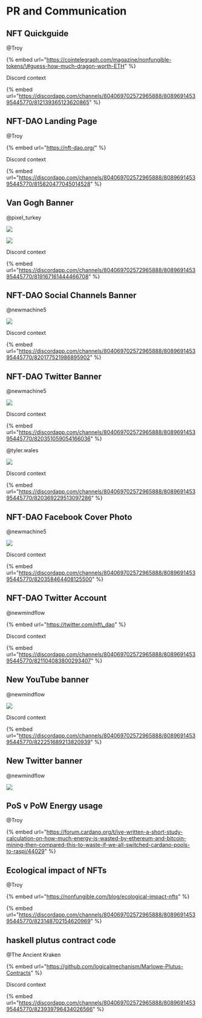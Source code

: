 # PR and Communication

## NFT Quickguide

@Troy

{% embed url="https://cointelegraph.com/magazine/nonfungible-tokens/\#guess-how-much-dragon-worth-ETH" %}

Discord context

{% embed url="https://discordapp.com/channels/804069702572965888/808969145395445770/812139365123620865" %}

## NFT-DAO Landing Page

@Troy

{% embed url="https://nft-dao.org/" %}

Discord context

{% embed url="https://discordapp.com/channels/804069702572965888/808969145395445770/815820477045014528" %}

## Van Gogh Banner

@pixel\_turkey

![](https://cdn.discordapp.com/attachments/808969145395445770/819167161078775833/shared-with-nftdao.png)

![](https://cdn.discordapp.com/attachments/808969145395445770/819172613984878592/nftdao-without-cardano.png)

Discord context

{% embed url="https://discordapp.com/channels/804069702572965888/808969145395445770/819167161444466708" %}

## NFT-DAO Social Channels Banner

@newmachine5

![](https://cdn.discordapp.com/attachments/808969145395445770/820177521844813864/NFT-DAO_YouTube_Channel_Art.jpg)

Discord context

{% embed url="https://discordapp.com/channels/804069702572965888/808969145395445770/820177521986895902" %}

## NFT-DAO Twitter Banner

@newmachine5

![](https://cdn.discordapp.com/attachments/808969145395445770/820351058911166464/NFT-Dao_Twitter_BannerS.jpg)

Discord context

{% embed url="https://discordapp.com/channels/804069702572965888/808969145395445770/820351059054166036" %}

@tyler.wales

![](https://cdn.discordapp.com/attachments/808969145395445770/820369228988284948/Screenshot_2021-03-13_at_10.53.13_AM.png)

Discord context

{% embed url="https://discordapp.com/channels/804069702572965888/808969145395445770/820369229513097286" %}

## NFT-DAO Facebook Cover Photo

@newmachine5

![](https://cdn.discordapp.com/attachments/808969145395445770/820358463905333278/NFT-DAO_Facebook_Cover_Photo.jpg)

Discord context

{% embed url="https://discordapp.com/channels/804069702572965888/808969145395445770/820358464408125500" %}

## NFT-DAO Twitter Account

@newmindflow

{% embed url="https://twitter.com/nft\_dao" %}

Discord context

{% embed url="https://discordapp.com/channels/804069702572965888/808969145395445770/821104083800293407" %}

## New YouTube banner

@newmindflow

![](https://cdn.discordapp.com/attachments/808969145395445770/822251689024290856/NFT-DAO_YouTube_Channel_Art-Resized1.jpg)

Discord context

{% embed url="https://discordapp.com/channels/804069702572965888/808969145395445770/822251689213820939" %}

## New Twitter banner

@newmindflow

![](https://cdn.discordapp.com/attachments/808969145395445770/822251813004640266/NFT-Dao_Twitter_Banner_-_Remade.jpg)

## PoS v PoW Energy usage

@Troy

{% embed url="https://forum.cardano.org/t/ive-written-a-short-study-calculation-on-how-much-energy-is-wasted-by-ethereum-and-bitcoin-mining-then-compared-this-to-waste-if-we-all-switched-cardano-pools-to-raspi/44029" %}

## Ecological impact of NFTs

@Troy

{% embed url="https://nonfungible.com/blog/ecological-impact-nfts" %}

{% embed url="https://discordapp.com/channels/804069702572965888/808969145395445770/823148702154620969" %}

## haskell plutus contract code

@The Ancient Kraken

{% embed url="https://github.com/logicalmechanism/Marlowe-Plutus-Contracts" %}

Discord context

{% embed url="https://discordapp.com/channels/804069702572965888/808969145395445770/823939796434026566" %}



